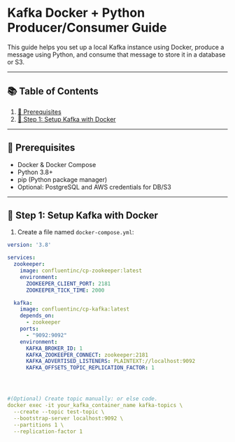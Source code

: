 # Kafka Docker + Python Producer/Consumer Guide

This guide helps you set up a local Kafka instance using Docker, produce a message using Python, and consume that message to store it in a database or S3.

---

## 📚 Table of Contents

1. [🧰 Prerequisites](#-prerequisites)
2. [🐳 Step 1: Setup Kafka with Docker](#-step-1-setup-kafka-with-docker)

---

## 🧰 Prerequisites

- Docker & Docker Compose
- Python 3.8+
- pip (Python package manager)
- Optional: PostgreSQL and AWS credentials for DB/S3

---

## 🐳 Step 1: Setup Kafka with Docker

1. Create a file named `docker-compose.yml`:

```yaml
version: '3.8'

services:
  zookeeper:
    image: confluentinc/cp-zookeeper:latest
    environment:
      ZOOKEEPER_CLIENT_PORT: 2181
      ZOOKEEPER_TICK_TIME: 2000

  kafka:
    image: confluentinc/cp-kafka:latest
    depends_on:
      - zookeeper
    ports:
      - "9092:9092"
    environment:
      KAFKA_BROKER_ID: 1
      KAFKA_ZOOKEEPER_CONNECT: zookeeper:2181
      KAFKA_ADVERTISED_LISTENERS: PLAINTEXT://localhost:9092
      KAFKA_OFFSETS_TOPIC_REPLICATION_FACTOR: 1




#(Optional) Create topic manually: or else code.
docker exec -it your_kafka_container_name kafka-topics \
  --create --topic test-topic \
  --bootstrap-server localhost:9092 \
  --partitions 1 \
  --replication-factor 1


